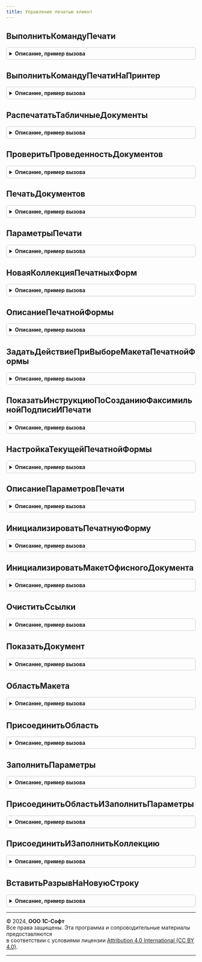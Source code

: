 ```yaml
---
title: Управление печатью клиент
---
```



## ВыполнитьКомандуПечати
<details style="margin: 1em 0; padding: 0.5em; border: 1px solid #ccc; border-radius: 6px;">

<summary style="font-weight: bold; cursor: pointer;">Описание, пример вызова</summary>

```bsl

// Формирует и выводит на экран печатные формы.
//
// Параметры:
//  ИмяМенеджераПечати - Строка - менеджер печати для печатаемых объектов;
//  ИменаМакетов       - Строка - идентификаторы печатных форм;
//  МассивОбъектов     - ЛюбаяСсылка
//                     - Массив из ЛюбаяСсылка - объекты печати;
//  ВладелецФормы      - ФормаКлиентскогоПриложения - форма, из которой выполняется печать;
//  ПараметрыПечати    - Структура - произвольные параметры для передачи в менеджер печати.
//
// Пример:
//   УправлениеПечатьюКлиент.ВыполнитьКомандуПечати("Обработка.ПечатнаяФорма", "СписаниеТоваров", ДокументыНаПечать, ЭтотОбъект);
//
Процедура ВыполнитьКомандуПечати(ИмяМенеджераПечати, ИменаМакетов, МассивОбъектов, ВладелецФормы, ПараметрыПечати = Неопределено) Экспорт
```

Пример вызова
```bsl
УправлениеПечатьюКлиент.ВыполнитьКомандуПечати(ИмяМенеджераПечати, ИменаМакетов, МассивОбъектов, ВладелецФормы, ПараметрыПечати);
```
</details>

## ВыполнитьКомандуПечатиНаПринтер
<details style="margin: 1em 0; padding: 0.5em; border: 1px solid #ccc; border-radius: 6px;">

<summary style="font-weight: bold; cursor: pointer;">Описание, пример вызова</summary>

```bsl

// Формирует и выводит на принтер печатные формы.
//
// Параметры:
//  ИмяМенеджераПечати - Строка - менеджер печати для печатаемых объектов;
//  ИменаМакетов       - Строка - идентификаторы печатных форм;
//  МассивОбъектов     - ЛюбаяСсылка
//                     - Массив из ЛюбаяСсылка - объекты печати;
//  ПараметрыПечати    - Структура - произвольные параметры для передачи в менеджер печати.
//
// Пример:
//   УправлениеПечатьюКлиент.ВыполнитьКомандуПечатиНаПринтер("Обработка.ПечатнаяФорма", "СписаниеТоваров", ДокументыНаПечать);
//
Процедура ВыполнитьКомандуПечатиНаПринтер(ИмяМенеджераПечати, ИменаМакетов, МассивОбъектов, ПараметрыПечати = Неопределено) Экспорт
```

Пример вызова
```bsl
УправлениеПечатьюКлиент.ВыполнитьКомандуПечатиНаПринтер(ИмяМенеджераПечати, ИменаМакетов, МассивОбъектов, ПараметрыПечати);
```
</details>

## РаспечататьТабличныеДокументы
<details style="margin: 1em 0; padding: 0.5em; border: 1px solid #ccc; border-radius: 6px;">

<summary style="font-weight: bold; cursor: pointer;">Описание, пример вызова</summary>

```bsl

// Вывести табличные документы на принтер.
//
// Параметры:
//  ТабличныеДокументы           - СписокЗначений - печатные формы.
//  ОбъектыПечати                - СписокЗначений - соответствие объектов именам областей табличного документа.
//  ПечататьКомплектами          - Булево
//                               - Неопределено - не используется (вычисляется автоматически).
//  КоличествоКопийКомплектов    - Число - количество экземпляров каждого из комплектов документов.
//
Процедура РаспечататьТабличныеДокументы(ТабличныеДокументы, ОбъектыПечати, Знач ПечататьКомплектами = Неопределено, Экспорт
```

Пример вызова
```bsl
УправлениеПечатьюКлиент.РаспечататьТабличныеДокументы(ТабличныеДокументы, ОбъектыПечати, ПечататьКомплектами, );
```
</details>

## ПроверитьПроведенностьДокументов
<details style="margin: 1em 0; padding: 0.5em; border: 1px solid #ccc; border-radius: 6px;">

<summary style="font-weight: bold; cursor: pointer;">Описание, пример вызова</summary>

```bsl

// Выполняет интерактивное проведение документов перед печатью.
// Если есть непроведенные документы, предлагает выполнить проведение. Спрашивает
// пользователя о продолжении, если какие-то из документов не провелись и имеются проведенные.
//
// Параметры:
//  ОписаниеПроцедурыЗавершения - ОписаниеОповещения - процедура, в которую необходимо передать управление после
//                                                     выполнения.
//                                Параметры вызываемой процедуры:
//                                  СписокДокументов - Массив - проведенные документы;
//                                  ДополнительныеПараметры - значение, которое было указано при создании объекта
//                                                            оповещения.
//  СписокДокументов            - Массив            - ссылки на документы, которые требуется провести.
//  Форма                       - ФормаКлиентскогоПриложения  - форма, из которой было вызвана команда. Параметр
//                                                    требуется, когда процедура
//                                                    вызвана из формы объекта, для того чтобы перечитать форму.
//
Процедура ПроверитьПроведенностьДокументов(ОписаниеПроцедурыЗавершения, СписокДокументов, Форма = Неопределено) Экспорт
```

Пример вызова
```bsl
УправлениеПечатьюКлиент.ПроверитьПроведенностьДокументов(ОписаниеПроцедурыЗавершения, СписокДокументов, Форма);
```
</details>

## ПечатьДокументов
<details style="margin: 1em 0; padding: 0.5em; border: 1px solid #ccc; border-radius: 6px;">

<summary style="font-weight: bold; cursor: pointer;">Описание, пример вызова</summary>

```bsl

// Открывает форму ПечатьДокументов для коллекции табличных документов.
//
// Параметры:
//  КоллекцияПечатныхФорм - Массив из см. НоваяКоллекцияПечатныхФорм
//  ОбъектыПечати - СписокЗначений - см. УправлениеПечатьюПереопределяемый.ПриПечати
//  ДополнительныеПараметры - см. ПараметрыПечати
//                          - ФормаКлиентскогоПриложения - форма, из которой выполняется печать;
//
Процедура ПечатьДокументов(КоллекцияПечатныхФорм, Знач ОбъектыПечати = Неопределено, Экспорт
```

Пример вызова
```bsl
УправлениеПечатьюКлиент.ПечатьДокументов(КоллекцияПечатныхФорм, ОбъектыПечати, );
```
</details>

## ПараметрыПечати
<details style="margin: 1em 0; padding: 0.5em; border: 1px solid #ccc; border-radius: 6px;">

<summary style="font-weight: bold; cursor: pointer;">Описание, пример вызова</summary>

```bsl

// Конструктор параметра ДополнительныеПараметры процедуры ПечатьДокументов.
//
//  Возвращаемое значение:
//   Структура - дополнительные параметры открытия формы печати:
//    * ВладелецФормы - ФормаКлиентскогоПриложения - форма, из которой выполняется печать.
//    * Заголовок     - Строка - заголовок формы ПечатьДокументов.
//
Функция ПараметрыПечати() Экспорт
```

Пример вызова
```bsl
Результат = УправлениеПечатьюКлиент.ПараметрыПечати() 
```
</details>

## НоваяКоллекцияПечатныхФорм
<details style="margin: 1em 0; padding: 0.5em; border: 1px solid #ccc; border-radius: 6px;">

<summary style="font-weight: bold; cursor: pointer;">Описание, пример вызова</summary>

```bsl

// Конструктор параметра КоллекцияПечатныхФорм для процедур и функций этого модуля.
// См. ПечатьДокументов()
// См. ОписаниеПечатнойФормы().
//
// Параметры:
//  Идентификаторы - Строка - идентификаторы печатных форм.
//
// Возвращаемое значение:
//  Массив - коллекция описаний печатных форм. Коллекция предназначена для использования в качестве
//           параметра КоллекцияПечатныхФорм в других процедурах клиентского программного интерфейса подсистемы.
//           Для обращения к элементам коллекции необходимо использовать функцию ОписаниеПечатнойФормы.
//
Функция НоваяКоллекцияПечатныхФорм(Знач Идентификаторы) Экспорт
```

Пример вызова
```bsl
Результат = УправлениеПечатьюКлиент.НоваяКоллекцияПечатныхФорм(Идентификаторы) 
```
</details>

## ОписаниеПечатнойФормы
<details style="margin: 1em 0; padding: 0.5em; border: 1px solid #ccc; border-radius: 6px;">

<summary style="font-weight: bold; cursor: pointer;">Описание, пример вызова</summary>

```bsl

// Возвращает описание найденной в коллекции печатной формы.
// Если описание не существует, возвращает Неопределено.
//
// Параметры:
//  КоллекцияПечатныхФорм - Массив из см. НоваяКоллекцияПечатныхФорм.
//  Идентификатор         - Строка - идентификатор печатной формы.
//
// Возвращаемое значение:
//  Структура - найденное описание печатной формы в коллекции печатных форм:
//   * СинонимМакета - Строка - представление печатной формы;
//   * ТабличныйДокумент - ТабличныйДокумент - печатная форма;
//   * Экземпляров - Число - количество копий, которое необходимо вывести на печать;
//   * ПолныйПутьКМакету - Строка - используется для быстрого перехода к редактированию макета печатной формы;
//   * ИмяФайлаПечатнойФормы - Строка - имя файла;
//                           - Соответствие из КлючИЗначение - имена файлов для каждого объекта:
//                              ** Ключ - ЛюбаяСсылка - ссылка на объект печати;
//                              ** Значение - Строка - имя файла;
//   * ОфисныеДокументы - Соответствие из КлючИЗначение - коллекция печатных форм в формате офисных документов:
//                         ** Ключ - Строка - адрес во временном хранилище двоичных данных печатной формы;
//                         ** Значение - Строка - имя файла печатной формы.
//
Функция ОписаниеПечатнойФормы(КоллекцияПечатныхФорм, Идентификатор) Экспорт
```

Пример вызова
```bsl
Результат = УправлениеПечатьюКлиент.ОписаниеПечатнойФормы(КоллекцияПечатныхФорм, Идентификатор) 
```
</details>

## ЗадатьДействиеПриВыбореМакетаПечатнойФормы
<details style="margin: 1em 0; padding: 0.5em; border: 1px solid #ccc; border-radius: 6px;">

<summary style="font-weight: bold; cursor: pointer;">Описание, пример вызова</summary>

```bsl

// Открывает форму выбора режима открытия макетов.
//
Процедура ЗадатьДействиеПриВыбореМакетаПечатнойФормы() Экспорт
```

Пример вызова
```bsl
УправлениеПечатьюКлиент.ЗадатьДействиеПриВыбореМакетаПечатнойФормы() 
```
</details>

## ПоказатьИнструкциюПоСозданиюФаксимильнойПодписиИПечати
<details style="margin: 1em 0; padding: 0.5em; border: 1px solid #ccc; border-radius: 6px;">

<summary style="font-weight: bold; cursor: pointer;">Описание, пример вызова</summary>

```bsl

// Открывает форму с инструкцией как сделать факсимильную подпись и печать.
Процедура ПоказатьИнструкциюПоСозданиюФаксимильнойПодписиИПечати() Экспорт
```

Пример вызова
```bsl
УправлениеПечатьюКлиент.ПоказатьИнструкциюПоСозданиюФаксимильнойПодписиИПечати() 
```
</details>

## НастройкаТекущейПечатнойФормы
<details style="margin: 1em 0; padding: 0.5em; border: 1px solid #ccc; border-radius: 6px;">

<summary style="font-weight: bold; cursor: pointer;">Описание, пример вызова</summary>

```bsl

// Предназначена для использования в процедурах модуля УправлениеПечатьюКлиентПереопределяемый.ПечатьДокументов<...>.
// Возвращает коллекцию параметров текущей печатной формы в форме "Печать документов" (ОбщаяФорма.ПечатьДокументов).
//
// Параметры:
//  Форма - ФормаКлиентскогоПриложения - форма ПечатьДокументов, переданная в параметре Форма процедуры общего модуля
//                             УправлениеПечатьюКлиентПереопределяемый.
//
// Возвращаемое значение:
//  ДанныеФормыЭлементКоллекции - настройки текущей печатной формы.
//
Функция НастройкаТекущейПечатнойФормы(Форма) Экспорт
```

Пример вызова
```bsl
Результат = УправлениеПечатьюКлиент.НастройкаТекущейПечатнойФормы(Форма) 
```
</details>

## ОписаниеПараметровПечати
<details style="margin: 1em 0; padding: 0.5em; border: 1px solid #ccc; border-radius: 6px;">

<summary style="font-weight: bold; cursor: pointer;">Описание, пример вызова</summary>

```bsl

// Определяет тип параметра ПараметрыПечати в обработчиках команд печати.
//
// Возвращаемое значение:
//  Структура:
//   * Форма - ФормаКлиентскогоПриложения - форма, в которой выполняется печать.
//   * ОбъектыПечати - Массив из ЛюбаяСсылка - объекты, по которым необходимо сформировать печатные формы.
//   * Идентификатор - Строка - идентификатор команды печати, по которому менеджер печати определяет печатную
//                              форму, которую необходимо сформировать.
//                              Например, "СчетЗаказ".
//
//                              Для печати нескольких печатных форм можно указывать одновременно несколько их
//                              идентификаторов (строкой, через запятую либо массивом строк), например:
//                              "СчетЗаказ,ГарантийноеПисьмо".
//
//                              Если необходимо задать количество копий печати для печатной формы, то ее
//                              идентификатор нужно продублировать столько раз, сколько копий необходимо
//                              сформировать. При этом следует учитывать, что порядок следования печатных
//                              форм в комплекте будет соответствовать порядку идентификаторов печатных форм,
//                              указанных в этом параметре. Например (2 счета на оплату + 1 гарантийное письмо):
//                              "СчетЗаказ,СчетЗаказ,ГарантийноеПисьмо".
//
//                              Идентификатор печатной формы может содержать в себе и альтернативный менеджер
//                              печати, если он отличается от указанного в параметре МенеджерПечати,
//                              например: "СчетЗаказ,Обработка.ПечатнаяФорма.ГарантийноеПисьмо".
//
//                              В этом примере ГарантийноеПисьмо формируется в менеджере печати
//                              Обработка.ПечатнаяФорма, а СчетЗаказ - в менеджере печати, указанном в
//                              параметре МенеджерПечати.
//
//                   - Массив - список идентификаторов команд печати.
//
//   * МенеджерПечати - Строка           - (необязательный) имя объекта, в модуле менеджера которого располагается
//                                        процедура Печать, формирующая табличные документы для этой команды.
//                                        Значение по умолчанию - имя модуля менеджера объекта.
//                                         Например, "Документ.СчетНаОплатуПокупателю".
//
//   * Обработчик    - Строка            - (необязательный) клиентский обработчик команды, в который необходимо передать
//                                        управление вместо стандартного обработчика команды Печать. Используется,
//                                        например, когда печатная форма формируется на клиенте.
//                                        Формат "<ИмяОбщегоМодуля>.<ИмяПроцедуры>" используется, когда процедура размещена
//                                        в общем модуле.
//                                        Формат "<ИмяПроцедуры>" используется, когда процедура размещена
//                                        в модуле основной формы отчета или обработки, указанной в МенеджерПечати.
//                                        Например,
//                                          КомандаПечати.Обработчик = "ЗащитаПерсональныхДанныхКлиент.ОткрытьФормуСогласиеНаОбработкуПерсональныхДанных";
//                                        Пример обработчика в модуле формы:
//                                          // Формирует печатную форму <представление печатной формы>.
//                                          //
//                                          // Параметры:
//                                          //   ПараметрыПечати - Структура - сведения о печатной форме.
//                                          //       * ОбъектыПечати - Массив - массив ссылок выбранных объектов.
//                                          //       * Форма - ФормаКлиентскогоПриложения - форма, из которой вызвана
//                                          //                                              команда печати.
//                                          //       * ДополнительныеПараметры - Структура - дополнительные параметры печати.
//                                          //       Прочие ключи структуры соответствуют колонкам таблицы КомандыПечати,
//                                          //       подробнее см. в функции УправлениеПечатью.СоздатьКоллекциюКомандПечати.
//                                          //
//                                          &НаКлиенте
//                                          Функция <ИмяФункции>(ПараметрыПечати) Экспорт
//                                          	// Обработчик печати.
//                                          КонецФункции
//                                        Следует иметь в виду, что обработчик вызывается при помощи метода Вычислить,
//                                        поэтому в качестве обработчика может выступать только функция.
//                                        При этом возвращаемое значение функции никак в дальнейшем не используется подсистемой.
//
//   * СразуНаПринтер - Булево           - (необязательный) Признак необходимости печати документов без предварительного
//                                        просмотра, сразу на принтер. Если параметр не указан, то при выборе команды
//                                        печати открывается форма предварительного просмотра "Печать документов".
//
//   * ФорматСохранения - ТипФайлаТабличногоДокумента - (необязательный) Применяется для быстрого сохранения печатной
//                                        формы (без дополнительных действий) в различные форматы, отличные от mxl.
//                                        Если параметр не указан, то формируется обычный mxl.
//                                        Например, ТипФайлаТабличногоДокумента.PDF.
//
//                                        При выборе команды печати сразу открывается сформированный в формате pdf
//                                        документ.
//
//   * ЗаголовокФормы  - Строка          - (необязательный) Произвольная строка, переопределяющая стандартных заголовок
//                                         формы "Печать документов".
//                                         Например, "Настраиваемый комплект".
//
//   * ПереопределитьПользовательскиеНастройкиКоличества - Булево - (необязательный) Признак необходимости отключения в
//                                        форме ПечатьДокументов механизма сохранения/восстановления выбранного
//                                        пользователем количества экземпляров на печать. Если параметр не указан, то
//                                        механизм сохранения/восстановления настроек будет работать при открытии формы.
//                                        ПечатьДокументов.
//
//   * ДополнитьКомплектВнешнимиПечатнымиФормами - Булево - (необязательный) Признак необходимости дополнить комплект
//                                        документов всеми подключенными к объекту внешними печатными формами
//                                        (подсистема ДополнительныеОтчетыИОбработки). Если параметр не указан, внешние
//                                        печатные формы не добавляются в комплект.
//   * ФиксированныйКомплект - Булево    - (необязательный) Признак необходимости блокировки от изменения пользователем
//                                        состава комплекта документов. Если параметр не указан, то пользователь сможет
//                                        исключать отдельные печатные формы из комплекта в форме ПечатьДокументов, а
//                                        также изменять их количество.
//
//   * ДополнительныеПараметры - Структура - (необязательный) произвольные параметры для передачи в менеджер печати.
//
//
Функция ОписаниеПараметровПечати() Экспорт
```

Пример вызова
```bsl
Результат = УправлениеПечатьюКлиент.ОписаниеПараметровПечати() 
```
</details>

## ИнициализироватьПечатнуюФорму
<details style="margin: 1em 0; padding: 0.5em; border: 1px solid #ccc; border-radius: 6px;">

<summary style="font-weight: bold; cursor: pointer;">Описание, пример вызова</summary>

```bsl

// Устарела. Следует использовать УправлениеПечатью.ИнициализироватьПечатнуюФорму.
//
// Создает соединение с выходной печатной формой.
// Необходимо вызвать перед любыми действиями над формой.
// Функция не работает в любых других браузерах кроме IE.
// Перед выполнением функции в веб-клиенте необходимо подключить расширение для работы с 1С:Предприятием.
//
// Параметры:
//  ТипДокумента            - Строка - тип печатной формы "DOC" или "ODT";
//  НастройкиСтраницыМакета - Соответствие - параметры из структуры, возвращаемой функцией ИнициализироватьМакет
//                                           (параметр устарел, его следует пропускать и использовать параметр Макет);
//  Макет                   - Структура - результат функции ИнициализироватьМакет.
//
// Возвращаемое значение:
//  Структура - новая печатная форма.
//
Функция ИнициализироватьПечатнуюФорму(Знач ТипДокумента, Знач НастройкиСтраницыМакета = Неопределено, Макет = Неопределено) Экспорт
```

Пример вызова
```bsl
Результат = УправлениеПечатьюКлиент.ИнициализироватьПечатнуюФорму(ТипДокумента, НастройкиСтраницыМакета, Макет);
```
</details>

## ИнициализироватьМакетОфисногоДокумента
<details style="margin: 1em 0; padding: 0.5em; border: 1px solid #ccc; border-radius: 6px;">

<summary style="font-weight: bold; cursor: pointer;">Описание, пример вызова</summary>

```bsl

// Устарела. Следует использовать УправлениеПечатью.ИнициализироватьМакетОфисногоДокумента.
//
// Создает COM-соединение с макетом. В дальнейшем это соединение используется при получении из него областей (тегов и
// таблиц).
// Функция не работает в любых других браузерах кроме IE.
// Перед выполнением функции в веб-клиенте необходимо подключить расширение для работы с 1С:Предприятием.
//
// Параметры:
//  ДвоичныеДанныеМакета - ДвоичныеДанные - двоичные данные макета;
//  ТипМакета            - Строка - тип макета печатной формы "DOC" или "ODT";
//  ИмяМакета            - Строка - имя, которое будет использовано при создании временного файла макета.
//
// Возвращаемое значение:
//  Структура - макет.
//
Функция ИнициализироватьМакетОфисногоДокумента(Знач ДвоичныеДанныеМакета, Знач ТипМакета, Знач ИмяМакета = "") Экспорт
```

Пример вызова
```bsl
Результат = УправлениеПечатьюКлиент.ИнициализироватьМакетОфисногоДокумента(ДвоичныеДанныеМакета, ТипМакета, ИмяМакета);
```
</details>

## ОчиститьСсылки
<details style="margin: 1em 0; padding: 0.5em; border: 1px solid #ccc; border-radius: 6px;">

<summary style="font-weight: bold; cursor: pointer;">Описание, пример вызова</summary>

```bsl

// Устарела. Следует использовать УправлениеПечатью.ОчиститьСсылки.
//
// Освобождает ссылки в созданном интерфейсе связи с офисным приложением.
// Необходимо вызывать каждый раз после завершения формирования макета и выводе печатной формы пользователю.
//
// Параметры:
//  ПечатнаяФорма     - Структура - результат функций ИнициализироватьПечатнуюФорму и ИнициализироватьМакетОфисногоДокумента;
//  ЗакрытьПриложение - Булево    - Истина, если требуется ли закрыть приложение.
//                                  Соединение с макетом требуется закрывать с закрытием приложения.
//                                  ПечатнуюФорму не требуется закрывать.
//
Процедура ОчиститьСсылки(ПечатнаяФорма, Знач ЗакрытьПриложение = Истина) Экспорт
```

Пример вызова
```bsl
УправлениеПечатьюКлиент.ОчиститьСсылки(ПечатнаяФорма, ЗакрытьПриложение);
```
</details>

## ПоказатьДокумент
<details style="margin: 1em 0; padding: 0.5em; border: 1px solid #ccc; border-radius: 6px;">

<summary style="font-weight: bold; cursor: pointer;">Описание, пример вызова</summary>

```bsl

// Устарела. Более не требуется.
//
// Показывает сформированный документ пользователю.
//
// Параметры:
//  ПечатнаяФорма - Структура - результат функции ИнициализироватьПечатнуюФорму.
//
Процедура ПоказатьДокумент(Знач ПечатнаяФорма) Экспорт
```

Пример вызова
```bsl
УправлениеПечатьюКлиент.ПоказатьДокумент(ПечатнаяФорма) 
```
</details>

## ОбластьМакета
<details style="margin: 1em 0; padding: 0.5em; border: 1px solid #ccc; border-radius: 6px;">

<summary style="font-weight: bold; cursor: pointer;">Описание, пример вызова</summary>

```bsl

////////////////////////////////////////////////////////////////////////////////
// Функции получения областей из макета, вывода в печатную форму областей макета
// и заполнение параметров в них.

// Устарела. Следует использовать УправлениеПечатью.ОбластьМакета.
//
// Получает область из макета печатной формы.
//
// Параметры:
//  СсылкаНаМакет   - Структура - макет печатной формы.
//  ОписаниеОбласти - Структура:
//   * ИмяОбласти - Строка -имя области;
//   * ТипТипОбласти - Строка - тип области: "ВерхнийКолонтитул", "НижнийКолонтитул", "Общая", "СтрокаТаблицы", "Список".
//
// Возвращаемое значение:
//  Структура - область макета.
//
Функция ОбластьМакета(Знач СсылкаНаМакет, Знач ОписаниеОбласти) Экспорт
```

Пример вызова
```bsl
Результат = УправлениеПечатьюКлиент.ОбластьМакета(СсылкаНаМакет, ОписаниеОбласти) 
```
</details>

## ПрисоединитьОбласть
<details style="margin: 1em 0; padding: 0.5em; border: 1px solid #ccc; border-radius: 6px;">

<summary style="font-weight: bold; cursor: pointer;">Описание, пример вызова</summary>

```bsl

// Устарела. Следует использовать УправлениеПечатью.ПрисоединитьОбласть.
//
// Присоединяет область в печатную форму из макета.
// Применяется при одиночном выводе области.
//
// Параметры:
//  ПечатнаяФорма - см. ИнициализироватьПечатнуюФорму.
//  ОбластьМакета - см. ОбластьМакета.
//  ПереходНаСледующуюСтроку - Булево - Истина, если требуется вставить разрыв после вывода области.
//
Процедура ПрисоединитьОбласть(Знач ПечатнаяФорма, Знач ОбластьМакета, Знач ПереходНаСледующуюСтроку = Истина) Экспорт
```

Пример вызова
```bsl
УправлениеПечатьюКлиент.ПрисоединитьОбласть(ПечатнаяФорма, ОбластьМакета, ПереходНаСледующуюСтроку);
```
</details>

## ЗаполнитьПараметры
<details style="margin: 1em 0; padding: 0.5em; border: 1px solid #ccc; border-radius: 6px;">

<summary style="font-weight: bold; cursor: pointer;">Описание, пример вызова</summary>

```bsl

// Устарела. Следует использовать УправлениеПечатью.ЗаполнитьПараметры.
//
// Заполняет параметры области печатной формы.
//
// Параметры:
//  ПечатнаяФорма - Структура - область печатной формы, либо сама печатная форма.
//  Данные - Структура - данные заполнения.
//
Процедура ЗаполнитьПараметры(Знач ПечатнаяФорма, Знач Данные) Экспорт
```

Пример вызова
```bsl
УправлениеПечатьюКлиент.ЗаполнитьПараметры(ПечатнаяФорма, Данные) 
```
</details>

## ПрисоединитьОбластьИЗаполнитьПараметры
<details style="margin: 1em 0; padding: 0.5em; border: 1px solid #ccc; border-radius: 6px;">

<summary style="font-weight: bold; cursor: pointer;">Описание, пример вызова</summary>

```bsl

// Устарела. Следует использовать УправлениеПечатью.ПрисоединитьОбластьИЗаполнитьПараметры.
//
// Добавляет область в печатную форму из макета, при этом заменяя параметры в области значениями из данных объекта.
// Применяется при одиночном выводе области.
//
// Параметры:
//  ПечатнаяФорма - см. ИнициализироватьПечатнуюФорму.
//  ОбластьМакета - см. ОбластьМакета.
//  Данные - Структура - данные заполнения.
//  ПереходНаСледующуюСтроку - Булево - Истина, если требуется вставить разрыв после вывода области.
//
Процедура ПрисоединитьОбластьИЗаполнитьПараметры(Знач ПечатнаяФорма, Знач ОбластьМакета, Экспорт
```

Пример вызова
```bsl
УправлениеПечатьюКлиент.ПрисоединитьОбластьИЗаполнитьПараметры(ПечатнаяФорма, ОбластьМакета, );
```
</details>

## ПрисоединитьИЗаполнитьКоллекцию
<details style="margin: 1em 0; padding: 0.5em; border: 1px solid #ccc; border-radius: 6px;">

<summary style="font-weight: bold; cursor: pointer;">Описание, пример вызова</summary>

```bsl

// Устарела. Следует использовать УправлениеПечатью.ПрисоединитьИЗаполнитьКоллекцию.
//
// Добавляет область в печатную форму из макета, при этом заменяя
// параметры в области значениями из данных объекта.
// Применяется при одиночном выводе области.
//
// Параметры:
//  ПечатнаяФорма - см. ИнициализироватьПечатнуюФорму.
//  ОбластьМакета - см. ОбластьМакета
//  Данные - Массив - коллекция элементов типа Структура - данные объекта.
//  ПереходНаСледСтроку - Булево - Истина, если требуется вставить разрыв после вывода области.
//
Процедура ПрисоединитьИЗаполнитьКоллекцию(Знач ПечатнаяФорма, Экспорт
```

Пример вызова
```bsl
УправлениеПечатьюКлиент.ПрисоединитьИЗаполнитьКоллекцию(ПечатнаяФорма, );
```
</details>

## ВставитьРазрывНаНовуюСтроку
<details style="margin: 1em 0; padding: 0.5em; border: 1px solid #ccc; border-radius: 6px;">

<summary style="font-weight: bold; cursor: pointer;">Описание, пример вызова</summary>

```bsl

// Устарела. Следует использовать УправлениеПечатью.ВставитьРазрывНаНовуюСтроку.
//
// Вставляет разрыв между строками в виде символа перевода строки.
//
// Параметры:
//  ПечатнаяФорма - см. ИнициализироватьПечатнуюФорму.
//
Процедура ВставитьРазрывНаНовуюСтроку(Знач ПечатнаяФорма) Экспорт
```

Пример вызова
```bsl
УправлениеПечатьюКлиент.ВставитьРазрывНаНовуюСтроку(ПечатнаяФорма) 
```
</details>

---

© 2024, **ООО 1С-Софт**  
Все права защищены. Эта программа и сопроводительные материалы предоставляются  
в соответствии с условиями лицензии [Attribution 4.0 International (CC BY 4.0)](https://creativecommons.org/licenses/by/4.0/legalcode).

---
